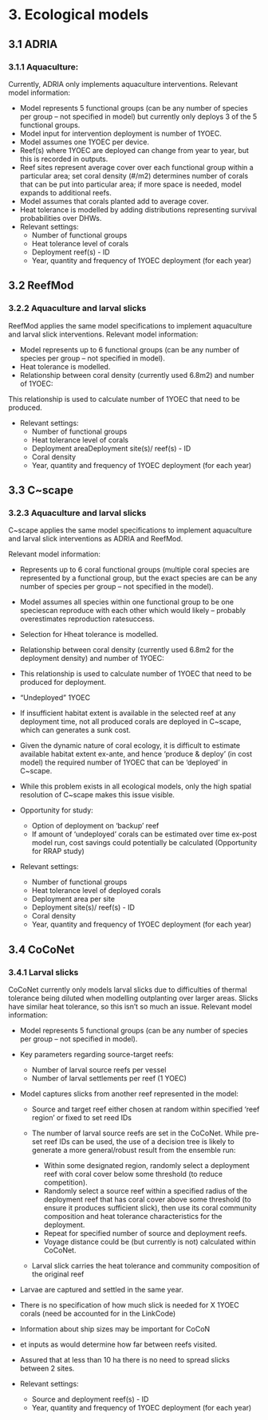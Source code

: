 # 3.	Ecological models
## 3.1	ADRIA
### 3.1.1	Aquaculture:
Currently, ADRIA only implements aquaculture interventions.
Relevant model information:

- Model represents 5 functional groups (can be any number of species per group – not specified in model) but currently only deploys 3 of the 5 functional groups.
- Model input for intervention deployment is number of 1YOEC.
- Model assumes one 1YOEC per device.
- Reef(s) where 1YOEC are deployed can change from year to year, but this is recorded in outputs.
- Reef sites represent average cover over each functional group within a particular area; set coral density (#/m2) determines number of corals that can be put into particular area; if more space is needed, model expands to additional reefs.
- Model assumes that corals planted add to average cover.
- Heat tolerance is modelled by adding distributions representing survival probabilities over DHWs.
- Relevant settings:
    - Number of functional groups
    - Heat tolerance level of corals
    - Deployment reef(s) - ID
    - Year, quantity and frequency of 1YOEC deployment (for each year)


## 3.2	ReefMod
### 3.2.2	Aquaculture and larval slicks
ReefMod applies the same model specifications to implement aquaculture and larval slick interventions. 
Relevant model information:

-	Model represents up to 6 functional groups (can be any number of species per group – not specified in model).
-	Heat tolerance is modelled.
-	Relationship between coral density (currently used 6.8m2) and number of 1YOEC:

This relationship is used to calculate number of 1YOEC that need to be produced.
-	Relevant settings:
    -	Number of functional groups
    -	Heat tolerance level of corals
    -	Deployment areaDeployment site(s)/ reef(s) - ID
    - Coral density
    - Year, quantity and frequency of 1YOEC deployment (for each year)
    
## 3.3	C~scape
### 3.2.3	Aquaculture and larval slicks
C~scape applies the same model specifications to implement aquaculture and larval slick interventions as ADRIA and ReefMod.

Relevant model information:

-	Represents up to 6 coral functional groups (multiple coral species are represented by a functional group, but the exact species are can be any number of species per group – not specified in the model).
-	Model assumes all species within one functional group to be one speciescan reproduce with each other which would likely – probably overestimates reproduction ratesuccess.
-	Selection for Hheat tolerance is modelled.
-	Relationship between coral density (currently used 6.8m2 for the deployment density) and number of 1YOEC:
  
- This relationship is used to calculate number of 1YOEC that need to be produced for deployment.
-	“Undeployed” 1YOEC
-	If insufficient habitat extent is available in the selected reef at any deployment time, not all produced corals are deployed in C~scape, which can generates a sunk cost.
-	Given the dynamic nature of coral ecology, it is difficult to estimate available habitat extent ex-ante, and hence ‘produce & deploy’ (in cost model) the required number of 1YOEC that can be ‘deployed’ in C~scape.
-	While this problem exists in all ecological models, only the high spatial resolution of C~scape makes this issue visible.
- Opportunity for study:
    - Option of deployment on ‘backup’ reef
    - If amount of ‘undeployed’ corals can be estimated over time ex-post model run, cost savings could potentially be calculated (Opportunity for RRAP study)
      
-	Relevant settings:
    - Number of functional groups
    - Heat tolerance level of deployed corals
    - Deployment area per site
    - Deployment site(s)/ reef(s) - ID
    - Coral density
    - Year, quantity and frequency of 1YOEC deployment (for each year)
    
## 3.4	CoCoNet
### 3.4.1	Larval slicks
CoCoNet currently only models larval slicks due to difficulties of thermal tolerance being diluted when modelling outplanting over larger areas. Slicks have similar heat tolerance, so this isn’t so much an issue.
Relevant model information:

-	Model represents 5 functional groups (can be any number of species per group – not specified in model).
-	Key parameters regarding source-target reefs:
    - Number of larval source reefs per vessel
    - Number of larval settlements per reef (1 YOEC)
-	Model captures slicks from another reef represented in the model:
  
    - Source and target reef either chosen at random within specified ‘reef region’ or fixed to set reed IDs
    - The number of larval source reefs are set in the CoCoNet. While pre-set reef IDs can be used, the use of a decision tree is likely to generate a more general/robust result from the ensemble run:
          
        - Within some designated region, randomly select a deployment reef with coral cover below some threshold (to reduce competition).
        - Randomly select a source reef within a specified radius of the deployment reef that has coral cover above some threshold (to ensure it produces sufficient slick), then use its coral community composition and heat tolerance characteristics for the deployment.
        - Repeat for specified number of source and deployment reefs.
        - Voyage distance could be (but currently is not) calculated within CoCoNet.
          
    - Larval slick carries the heat tolerance and community composition of the original reef
      
-	Larvae are captured and settled in the same year.
-	There is no specification of how much slick is needed for X 1YOEC corals (need be accounted for in the LinkCode)
-	Information about ship sizes may be important for CoCoN
-	et inputs as would determine how far between reefs visited.
-	Assured that at less than 10 ha there is no need to spread slicks between 2 sites.

-	Relevant settings:
  
      - Source and deployment reef(s) - ID
      - Year, quantity and frequency of 1YOEC deployment (for each year)

